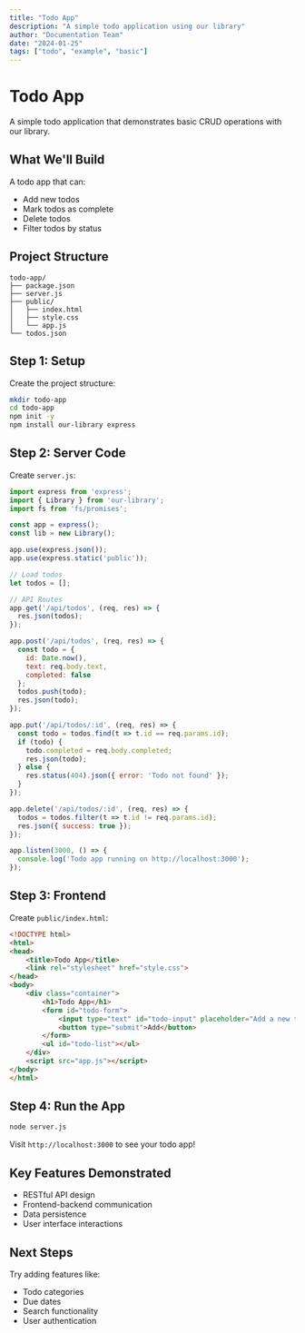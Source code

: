 ```yaml
---
title: "Todo App"
description: "A simple todo application using our library"
author: "Documentation Team"
date: "2024-01-25"
tags: ["todo", "example", "basic"]
---
```


# Todo App

A simple todo application that demonstrates basic CRUD operations with our library.

## What We'll Build

A todo app that can:
- Add new todos
- Mark todos as complete
- Delete todos
- Filter todos by status

## Project Structure

```
todo-app/
├── package.json
├── server.js
├── public/
│   ├── index.html
│   ├── style.css
│   └── app.js
└── todos.json
```

## Step 1: Setup

Create the project structure:

```bash
mkdir todo-app
cd todo-app
npm init -y
npm install our-library express
```

## Step 2: Server Code

Create `server.js`:

```javascript
import express from 'express';
import { Library } from 'our-library';
import fs from 'fs/promises';

const app = express();
const lib = new Library();

app.use(express.json());
app.use(express.static('public'));

// Load todos
let todos = [];

// API Routes
app.get('/api/todos', (req, res) => {
  res.json(todos);
});

app.post('/api/todos', (req, res) => {
  const todo = {
    id: Date.now(),
    text: req.body.text,
    completed: false
  };
  todos.push(todo);
  res.json(todo);
});

app.put('/api/todos/:id', (req, res) => {
  const todo = todos.find(t => t.id == req.params.id);
  if (todo) {
    todo.completed = req.body.completed;
    res.json(todo);
  } else {
    res.status(404).json({ error: 'Todo not found' });
  }
});

app.delete('/api/todos/:id', (req, res) => {
  todos = todos.filter(t => t.id != req.params.id);
  res.json({ success: true });
});

app.listen(3000, () => {
  console.log('Todo app running on http://localhost:3000');
});
```

## Step 3: Frontend

Create `public/index.html`:

```html
<!DOCTYPE html>
<html>
<head>
    <title>Todo App</title>
    <link rel="stylesheet" href="style.css">
</head>
<body>
    <div class="container">
        <h1>Todo App</h1>
        <form id="todo-form">
            <input type="text" id="todo-input" placeholder="Add a new todo">
            <button type="submit">Add</button>
        </form>
        <ul id="todo-list"></ul>
    </div>
    <script src="app.js"></script>
</body>
</html>
```

## Step 4: Run the App

```bash
node server.js
```

Visit `http://localhost:3000` to see your todo app!

## Key Features Demonstrated

- RESTful API design
- Frontend-backend communication
- Data persistence
- User interface interactions

## Next Steps

Try adding features like:
- Todo categories
- Due dates
- Search functionality
- User authentication 